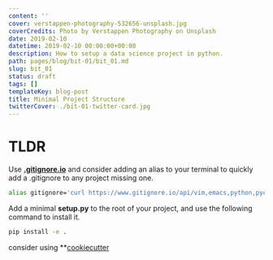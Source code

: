 ```yaml
---
content: ''
cover: verstappen-photography-532656-unsplash.jpg
coverCredits: Photo by Verstappen Photography on Unsplash
date: 2019-02-10
datetime: 2019-02-10 00:00:00+00:00
description: How to setup a data science project in python.
path: pages/blog/bit-01/bit_01.md
slug: bit_01
status: draft
tags: []
templateKey: blog-post
title: Minimal Project Structure
twitterCover: ./bit-01-twitter-card.jpg
---
```


# TLDR

Use **[.gitignore.io](https://www.gitignore.io)** and consider adding an alias to your terminal to quickly add a .gitignore to any project missing one.

``` bash
alias gitignore='curl https://www.gitignore.io/api/vim,emacs,python,pycharm,sublimetext,visualstudio,visualstudiocode,data > .gitignore'
```

Add a minimal **setup.py** to the root of your project, and use the following command to install it.

``` bash
pip install -e .
```

consider using **[cookiecutter](https://github.com/audreyr/cookiecutter)